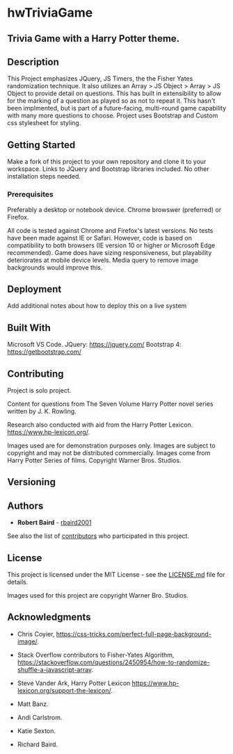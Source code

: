 # hwTriviaGame

## Trivia Game with a Harry Potter theme.

## Description 
This Project emphasizes JQuery, JS Timers, the the Fisher Yates randomization technique. It also utilizes an Array > JS Object > Array > JS Object to provide detail on questions. This has built in extensibility to allow for the marking of a question as played so as not to repeat it. This hasn't been implmented, but is part of a future-facing, multi-round game capability with many more questions to choose.  Project uses Bootstrap and Custom css stylesheet for styling.

## Getting Started

Make a fork of this project to your own repository and clone it to your workspace. Links to JQuery and Bootstrap libraries included.  No other installation steps needed.

### Prerequisites
Preferably a desktop or notebook device. 
Chrome browswer (preferred) or Firefox.

All code is tested against Chrome and Firefox's latest versions. No tests have been made against IE or Safari. However, code is based on compatibility to both browsers (IE version 10 or higher or Microsoft Edge recommended). Game does have sizing responsiveness, but playability deteriorates at mobile device levels. Media query to remove image backgrounds would improve this.


## Deployment

Add additional notes about how to deploy this on a live system

## Built With
Microsoft VS Code.
JQuery: https://jquery.com/
Bootstrap 4:  https://getbootstrap.com/

## Contributing

Project is solo project.

Content for questions from The Seven Volume Harry Potter novel series written by J. K. Rowling. 

Research also conducted with aid from the Harry Potter Lexicon. https://www.hp-lexicon.org/. 

Images used are for demonstration purposes only. Images are subject to copyright and may not be distributed commercially. Images come from Harry Potter Series of films. Copyright Warner Bros. Studios.

## Versioning


## Authors

* **Robert Baird** - [rbaird2001](https://github.com/rbaird2001)

See also the list of [contributors](https://github.com/your/project/contributors) who participated in this project.

## License

This project is licensed under the MIT License - see the [LICENSE.md](LICENSE.md) file for details.

Images used for this project are copyright Warner Bro. Studios. 

## Acknowledgments

* Chris Coyier, https://css-tricks.com/perfect-full-page-background-image/.

* Stack Overflow contributors to Fisher-Yates Algorithm, https://stackoverflow.com/questions/2450954/how-to-randomize-shuffle-a-javascript-array. 

* Steve Vander Ark, Harry Potter Lexicon https://www.hp-lexicon.org/support-the-lexicon/.

* Matt Banz.

* Andi Carlstrom.

* Katie Sexton.

* Richard Baird.

